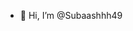 - 👋 Hi, I’m @Subaashhh49
  
<!---
Subaashhh49/Subaashhh49 is a ✨ special ✨ repository because its `README.md` (this file) appears on your GitHub profile.
You can click the Preview link to take a look at your changes.
--->
